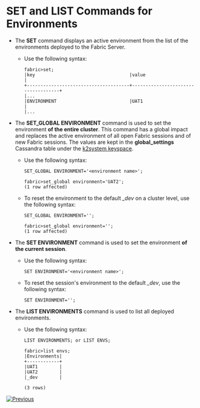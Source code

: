 # SET and LIST Commands for Environments

- The **SET** command displays an active environment from the list of the environments deployed to the Fabric Server.

  - Use the following syntax:

    ~~~
    fabric>set;
    |key                                   |value                               |
    +--------------------------------------+------------------------------------+
    |...           
    |ENVIRONMENT                           |UAT1                                |
    |...
    ~~~

- The **SET_GLOBAL ENVIRONMENT** command is used to set the environment **of the entire cluster**. This command has a global impact and replaces the active environment of all open Fabric sessions and of new Fabric sessions. The values are kept in the **global_settings** Cassandra table under the [k2system keyspace](/articles/02_fabric_architecture/06_cassandra_keyspaces_for_fabric.md).

  - Use the following syntax:

    ~~~
    SET_GLOBAL ENVIRONMENT='<environment name>';
    
    fabric>set_global environment='UAT2';
    (1 row affected)
    ~~~
    
  - To reset the environment to the default *_dev* on a cluster level, use the following syntax:

    ~~~
    SET_GLOBAL ENVIRONMENT='';
    
    fabric>set_global environment='';
    (1 row affected)
    ~~~

- The **SET ENVIRONMENT** command is used to set the environment **of the current session**.

  - Use the following syntax:

    ~~~
    SET ENVIRONMENT='<environment name>';
    ~~~

  - To reset the session's environment to the default *_dev*, use the following syntax:

    ~~~
    SET ENVIRONMENT='';
    ~~~

* The **LIST ENVIRONMENTS** command is used to list all deployed environments.

  * Use the following syntax:

    ~~~
    LIST ENVIRONMENTS; or LIST ENVS;
    
    fabric>list envs;
    |Environments|
    +------------+
    |UAT1        |
    |UAT2        |
    |_dev        |
    
    (3 rows)
    ~~~
    




[![Previous](/articles/images/Previous.png)](04_offline_deployment.md)
